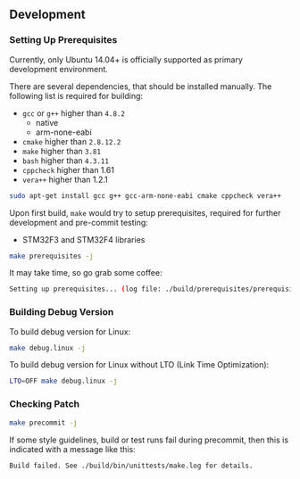## Development
### Setting Up Prerequisites
Currently, only Ubuntu 14.04+ is officially supported as primary development environment.

There are several dependencies, that should be installed manually. The following list is required for building:
- `gcc` or `g++` higher than `4.8.2`
  - native
  - arm-none-eabi
- `cmake` higher than `2.8.12.2`
- `make` higher than `3.81`
- `bash` higher than `4.3.11`
- `cppcheck` higher than 1.61
- `vera++` higher than 1.2.1

```bash
sudo apt-get install gcc g++ gcc-arm-none-eabi cmake cppcheck vera++
```

Upon first build, `make` would try to setup prerequisites, required for further development and pre-commit testing:
- STM32F3 and STM32F4 libraries

```bash
make prerequisites -j
```
It may take time, so go grab some coffee:

```bash
Setting up prerequisites... (log file: ./build/prerequisites/prerequisites.log)
```

### Building Debug Version
To build debug version for Linux:
```bash
make debug.linux -j
```

To build debug version for Linux without LTO (Link Time Optimization):
```bash
LTO=OFF make debug.linux -j
```

### Checking Patch
```bash
make precommit -j
```
If some style guidelines, build or test runs fail during precommit, then this is indicated with a message like this:
```
Build failed. See ./build/bin/unittests/make.log for details.
```
